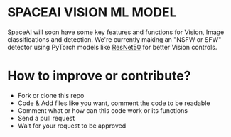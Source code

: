 # SPACEAI VISION ML MODEL

SpaceAI will soon have some key features and functions for Vision, Image classifications and detection. We're currently making an "NSFW or SFW" detector using PyTorch models like [ResNet50](https://medium.com/@nitishkundu1993/exploring-resnet50-an-in-depth-look-at-the-model-architecture-and-code-implementation-d8d8fa67e46f#:~:text=ResNet50%20is%20a%20deep%20convolutional,which%20is%2050%20layers%20deep.) for better Vision controls.

# How to improve or contribute?

* Fork or clone this repo
* Code & Add files like you want, comment the code to be readable
* Comment what or how can this code work or its functions
* Send a pull request
* Wait for your request to be approved
